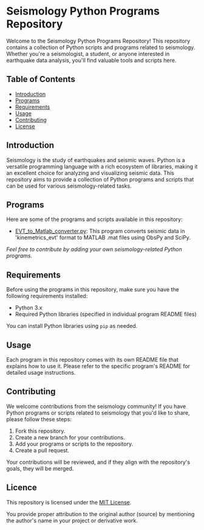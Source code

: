 # Seismology Python Programs Repository

Welcome to the Seismology Python Programs Repository! This repository contains a collection of Python scripts and programs related to seismology. Whether you're a seismologist, a student, or anyone interested in earthquake data analysis, you'll find valuable tools and scripts here.

## Table of Contents

- [Introduction](#introduction)
- [Programs](#programs)
- [Requirements](#requirements)
- [Usage](#usage)
- [Contributing](#contributing)
- [License](#license)

## Introduction

Seismology is the study of earthquakes and seismic waves. Python is a versatile programming language with a rich ecosystem of libraries, making it an excellent choice for analyzing and visualizing seismic data. This repository aims to provide a collection of Python programs and scripts that can be used for various seismology-related tasks.

## Programs

Here are some of the programs and scripts available in this repository:

- [EVT_to_Matlab_converter.py](EVT_to_Matlab_converter.py): This program converts seismic data in 'kinemetrics_evt' format to MATLAB .mat files using ObsPy and SciPy.

_Feel free to contribute by adding your own seismology-related Python programs._

## Requirements

Before using the programs in this repository, make sure you have the following requirements installed:

- Python 3.x
- Required Python libraries (specified in individual program README files)

You can install Python libraries using `pip` as needed.

## Usage

Each program in this repository comes with its own README file that explains how to use it. Please refer to the specific program's README for detailed usage instructions.

## Contributing

We welcome contributions from the seismology community! If you have Python programs or scripts related to seismology that you'd like to share, please follow these steps:

1. Fork this repository.
2. Create a new branch for your contributions.
3. Add your programs or scripts to the repository.
4. Create a pull request.

Your contributions will be reviewed, and if they align with the repository's goals, they will be merged.

## Licence

This repository is licensed under the [MIT License](LICENSE.md).

You provide proper attribution to the original author (source) by mentioning the author's name in your project or derivative work.

